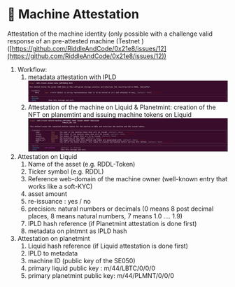 # 🧑 Machine Attestation

Attestation of the machine identity (only possible with a challenge valid response of an pre-attested machine (Testnet ) ([https://github.com/RiddleAndCode/0x21e8/issues/12](https://github.com/RiddleAndCode/0x21e8/issues/12))

1. Workflow:
   1. metadata attestation with IPLD \
      ![](<../../.gitbook/assets/Untitled (4).png>)
   2. Attestation of the machine on Liquid & Planetmint: creation of the NFT on planemtint and issuing machine tokens on Liquid ![](<../../.gitbook/assets/Untitled (5).png>)
2. Attestation on Liquid
   1. Name of the asset (e.g. RDDL-Token)
   2. Ticker symbol (e.g. RDDL)
   3. Reference web-domain of the machine owner (well-known entry that works like a soft-KYC)
   4. asset amount
   5. re-issuance : yes / no
   6. precision: natural numbers or decimals (0 means 8 post decimal places, 8 means natural numbers, 7 means 1.0 …. 1.9)
   7. IPLD hash reference (if Planetmint attestation is done first)
   8. metadata on plntmnt as IPLD hash
3. Attestation on planetmint
   1. Liquid hash reference (if Liquid attestation is done first)
   2. IPLD to metadata
   3. machine ID (public key of the SE050)
   4. primary liquid public key : m/44/LBTC/0/0/0
   5. primary planetmint public key: m/44/PLMNT/0/0/0
